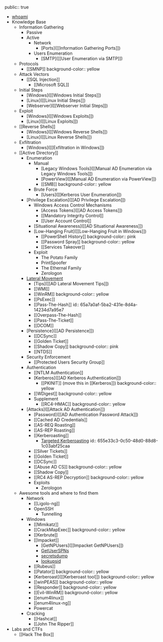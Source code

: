 public:: true

- [whoami](https://gianlu.ca)
- Knowledge Base
	- Information Gathering
		- Passive
		- Active
			- Network
				- [Ports]([[Information Gathering Ports]])
			- Users Enumeration
				- [SMTP]([[User Enumeration via SMTP]])
	- Protocols
		- [[SMNP]]
		  background-color:: yellow
	- Attack Vectors
		- [[SQL Injection]]
			- [[Microsoft SQL]]
	- Initial Steps
		- [Windows]([[Windows Initial Steps]])
		- [Linux]([[Linux Initial Steps]])
		- [Webserver]([[Webserver Initial Steps]])
	- Exploit
		- [Windows]([[Windows Exploits]])
		- [Linux]([[Linux Exploits]])
	- [[Reverse Shells]]
		- [Windows]([[Windows Reverse Shells]])
		- [Linux]([[Linux Reverse Shells]])
	- Exfiltration
		- [Windows]([[Exfiltration in Windows]])
	- [[Active Directory]]
		- Enumeration
			- Manual
				- [Legacy Windows Tools]([[Manual AD Enumeration via Legacy Windows Tools]])
				- [PowerView]([[Manual AD Enumeration via PowerView]])
				- [[SMB]]
				  background-color:: yellow
			- Brute Force
				- [Users]([[Kerberos User Enumeration]])
		- [Privilege Escalation]([[AD Privilege Escalation]])
			- Windows Access Control Mechanisms
				- [Access Tokens]([[AD Access Tokens]])
				- [[Mandatory Integrity Control]]
				- [[User Account Control]]
			- [Situational Awareness]([[AD Situational Awareness]])
			- [Low-Hanging Fruit]([[Low-Hanging Fruit in Windows]])
				- [[PowerShell History]]
				  background-color:: pink
				- [[Password Spray]]
				  background-color:: yellow
				- [[Services Takeover]]
			- Exploit
				- The Potato Family
				- PrintSpoofer
				- The Ethernal Family
				- Zerologon
		- [Lateral Movement](https://attack.mitre.org/tactics/TA0008/)
			- [Tips]([[AD Lateral Movement Tips]])
			- [[WMI]]
			- [[WinRM]]
			  background-color:: yellow
			- [[PsExec]]
			- [[Pass-The-Hash]]
			  id:: 65a7a0af-5ba2-431e-8d4a-14234d7a95e7
			- [[Overpass-The-Hash]]
			- [[Pass-The-Ticket]]
			- [[DCOM]]
		- [Persistence]([[AD Persistence]])
			- [[DCSync]]
			- [[Golden Ticket]]
			- [[Shadow Copy]]
			  background-color:: pink
			- [[NTDS]]
		- Security Enforcement
			- [[Protected Users Security Group]]
		- Authentication
			- [[NTLM Authentication]]
			- [Kerberos]([[AD Kerberos Authentication]])
				- [[PKINIT]] (move this in [[Kerberos]])
				  background-color:: yellow
			- [[WDigest]]
			  background-color:: yellow
			- Supplement
				- [[RC4-HMAC]]
				  background-color:: yellow
		- [Attacks]([[Attack AD Authentication]])
			- [Password]([[AD Authentication Password Attack]])
			- [[Cached AD Credentials]]
			- [[AS-REQ Roasting]]
			- [[AS-REP Roasting]]
			- [[Kerberoasting]]
				- [Targeted Kerberoasting](logseq://graph/HTB-Notes?block-id=655e327e-5e4b-4260-828e-33941dad976c)
				  id:: 655e33c3-0c50-48d0-88d8-1c03abf25caa
			- [[Silver Tickets]]
			- [[Golden Ticket]]
			- [[DCSync]]
			- [[Abuse AD CS]]
			  background-color:: yellow
			- [[Shadow Copy]]
			- [[RC4 AS-REP Decryption]]
			  background-color:: yellow
			- Exploits
				- Zerologon
	- Awesome tools and where to find them
		- Network
			- [[Ligolo-ng]]
			- OpenSSH
				- Tunnelling
		- Windows
			- [[Mimikatz]]
			- [[CrackMapExec]]
			  background-color:: yellow
			- [[Kerbrute]]
			- [[Impacket]]
				- [GetNPUsers]([[Impacket GetNPUsers]])
				- [GetUserSPNs]([[Impacket_GetUserSPNs]])
				- [secretsdump]([[Impacket-secretsdump]])
				- [lookupsid]([[Impacket-lookupsid]])
			- [[Rubeus]]
			- [[Patator]]
			  background-color:: yellow
			- [Kerberoast]([[Kerberoast tool]])
			  background-color:: yellow
			- [[winPEAS]]
			  background-color:: yellow
			- [[Responder]]
			  background-color:: yellow
			- [[Evil-WinRM]]
			  background-color:: yellow
			- [[enum4linux]]
			- [[enum4linux-ng]]
			- Powercat
		- Cracking
			- [[Hashcat]]
			- [[John The Ripper]]
- Labs and CTFs
	- [[Hack The Box]]